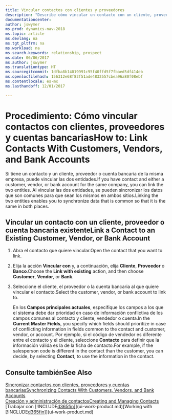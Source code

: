 ```yaml
---
title: Vincular contactos con clientes y proveedores
description: "Describe cómo vincular un contacto con un cliente, proveedor o banco de la misma empresa, para poder sincronizar datos comunes."
documentationcenter: 
author: jswymer
ms.prod: dynamics-nav-2018
ms.topic: article
ms.devlang: na
ms.tgt_pltfrm: na
ms.workload: na
ms.search.keywords: relationship, prospect
ms.date: 06/06/2017
ms.author: jswymer
ms.translationtype: HT
ms.sourcegitcommit: 1dfba8b14019991c95f40ffd5f7fbaed5df414eb
ms.openlocfilehash: 156312e68f82f51ade4832557cbea96a80f08ebf
ms.contentlocale: es-mx
ms.lasthandoff: 12/01/2017

---
```

# <a name="how-to-link-contacts-with-customers-vendors-and-bank-accounts"></a><span data-ttu-id="1870f-103">Procedimiento: Cómo vincular contactos con clientes, proveedores y cuentas bancarias</span><span class="sxs-lookup"><span data-stu-id="1870f-103">How to: Link Contacts With Customers, Vendors, and Bank Accounts</span></span>
<span data-ttu-id="1870f-104">Si tiene un contacto y un cliente, proveedor o cuenta bancaria de la misma empresa, puede vincular las dos entidades.</span><span class="sxs-lookup"><span data-stu-id="1870f-104">If you have contact and either a customer, vendor, or bank account for the same company, you can link the two entities.</span></span> <span data-ttu-id="1870f-105">Al vincular las dos entidades, se pueden sincronizar los datos que son comunes para que sean los mismos en ambos sitios.</span><span class="sxs-lookup"><span data-stu-id="1870f-105">Linking the two entities enables you to synchronize data that is common so that it is the same in both places.</span></span>

## <a name="link-a-contact-to-an-existing-customer-vendor-or-bank-account"></a><span data-ttu-id="1870f-106">Vincular un contacto con un cliente, proveedor o cuenta bancaria existente</span><span class="sxs-lookup"><span data-stu-id="1870f-106">Link a Contact to an Existing Customer, Vendor, or Bank Account</span></span>
1. <span data-ttu-id="1870f-107">Abra el contacto que quiere vincular.</span><span class="sxs-lookup"><span data-stu-id="1870f-107">Open the contact that you want to link.</span></span>
2. <span data-ttu-id="1870f-108">Elija la acción **Vincular con** y, a continuación, elija **Cliente**, **Proveedor** o **Banco**.</span><span class="sxs-lookup"><span data-stu-id="1870f-108">Choose the **Link with existing** action, and then choose **Customer**, **Vendor**, or **Bank**.</span></span>
3. <span data-ttu-id="1870f-109">Seleccione el cliente, el proveedor o la cuenta bancaria al que quiere vincular el contacto.</span><span class="sxs-lookup"><span data-stu-id="1870f-109">Select the customer, vendor, or bank account to link to.</span></span>

   <span data-ttu-id="1870f-110">En los **Campos principales actuales**, especifique los campos a los que el sistema debe dar prioridad en caso de información conflictiva de los campos comunes al contacto y cliente, vendedor o cuenta.</span><span class="sxs-lookup"><span data-stu-id="1870f-110">In the **Current Master Fields**, you specify which fields should prioritize in case of conflicting information in fields common to the contact and customer, vendor, or account.</span></span> <span data-ttu-id="1870f-111">Por ejemplo, si el código de vendedor es diferente entre el contacto y el cliente, seleccione **Contacto** para definir que la información válida es la de la ficha de contacto.</span><span class="sxs-lookup"><span data-stu-id="1870f-111">For example, if the salesperson code is different in the contact than the customer, you can decide, by selecting **Contact**, to use the information in the contact.</span></span>

## <a name="see-also"></a><span data-ttu-id="1870f-112">Consulte también</span><span class="sxs-lookup"><span data-stu-id="1870f-112">See Also</span></span>
[<span data-ttu-id="1870f-113">Sincronizar contactos con clientes, proveedores y cuentas bancarias</span><span class="sxs-lookup"><span data-stu-id="1870f-113">Synchronizing Contacts With Customers, Vendors, and Bank Accounts</span></span>](marketing-synchronize-contacts-customers-vendors-bank-accounts.md)  
[<span data-ttu-id="1870f-114">Creación y administración de contactos</span><span class="sxs-lookup"><span data-stu-id="1870f-114">Creating and Managing Contacts</span></span>](marketing-contacts.md)  
<span data-ttu-id="1870f-115">[Trabajar con [!INCLUDE[d365fin](includes/d365fin_md.md)]](ui-work-product.md)</span><span class="sxs-lookup"><span data-stu-id="1870f-115">[Working with [!INCLUDE[d365fin](includes/d365fin_md.md)]](ui-work-product.md)</span></span>  

